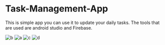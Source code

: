 # Task-Management-App

This is simple app you can use it to update your daily tasks. The tools that are used are android studio and Firebase.


![b](https://user-images.githubusercontent.com/50870775/64905541-556b4080-d6f3-11e9-985b-ab2992417215.jpg)
![a](https://user-images.githubusercontent.com/50870775/64905544-5603d700-d6f3-11e9-83da-b6a4a3160077.jpg)
![c](https://user-images.githubusercontent.com/50870775/64905542-556b4080-d6f3-11e9-8560-f2ce5cc4b61b.jpg)
![d](https://user-images.githubusercontent.com/50870775/64905543-5603d700-d6f3-11e9-9c09-e0c4f0f17551.jpg)
